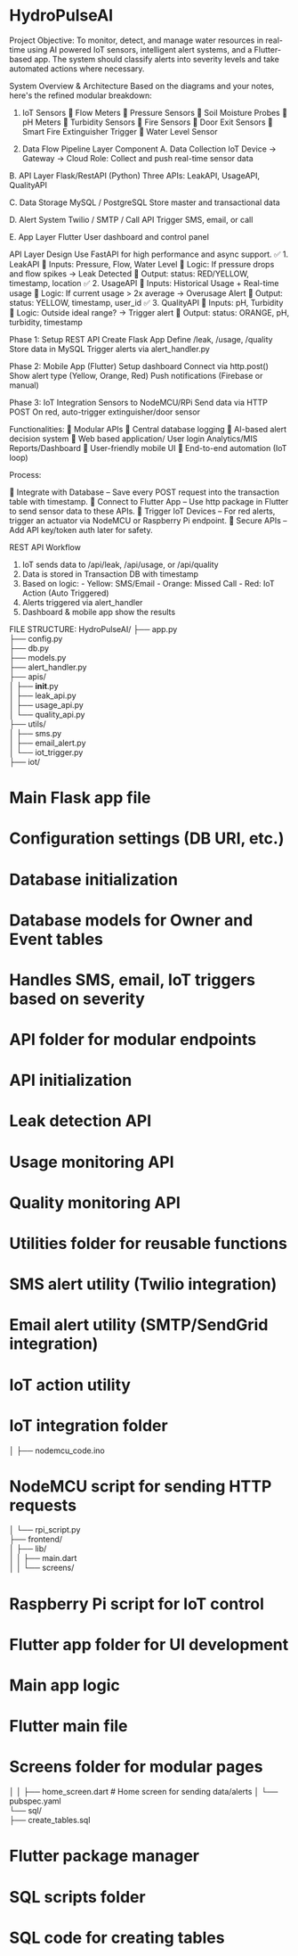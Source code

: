 # HydroPulseAI
Project Objective:  To monitor, detect, and manage water resources in real-time using AI powered IoT sensors, intelligent alert systems, and a Flutter-based app.  The system should classify alerts into severity levels and take automated  actions where necessary. 

System Overview & Architecture 
Based on the diagrams and your notes, here's the refined modular 
breakdown: 
1. IoT Sensors 
 Flow Meters 
 Pressure Sensors 
 Soil Moisture Probes 
 pH Meters 
 Turbidity Sensors 
 Fire Sensors 
 Door Exit Sensors 
 Smart Fire Extinguisher Trigger 
 Water Level Sensor 


2. Data Flow Pipeline 
Layer 
Component 
A. Data 
Collection 
IoT Device → Gateway → 
Cloud 
Role: Collect and push real-time 
sensor data 

B. API Layer 
Flask/RestAPI (Python) Three APIs: LeakAPI, UsageAPI, 
QualityAPI 

C. Data 
Storage 
MySQL / PostgreSQL 
Store master and 
transactional data 

D. Alert 
System 
Twilio / SMTP / Call API Trigger SMS, email, or call 

E. App Layer 
Flutter 
User dashboard and control 
panel 

API Layer Design 
Use FastAPI for high performance and async support. 
✅ 1. LeakAPI 
 Inputs: Pressure, Flow, Water Level 
 Logic: If pressure drops and flow spikes → Leak Detected 
 Output: status: RED/YELLOW, timestamp, location 
✅ 2. UsageAPI 
 Inputs: Historical Usage + Real-time usage 
 Logic: If current usage > 2x average → Overusage Alert 
 Output: status: YELLOW, timestamp, user_id 
✅ 3. QualityAPI 
 Inputs: pH, Turbidity 
 Logic: Outside ideal range? → Trigger alert 
 Output: status: ORANGE, pH, turbidity, timestamp 



  Phase 1: Setup REST API 
Create Flask App 
Define /leak, /usage, /quality 
Store data in MySQL 
Trigger alerts via alert_handler.py 

  Phase 2: Mobile App (Flutter) 
Setup dashboard 
Connect via http.post() 
Show alert type (Yellow, Orange, Red) 
Push notifications (Firebase or manual) 

  Phase 3: IoT Integration 
Sensors to NodeMCU/RPi 
Send data via HTTP POST 
On red, auto-trigger extinguisher/door sensor 

Functionalities: 
 Modular APIs 
 Central database logging 
 AI-based alert decision system 
 Web based application/ User login Analytics/MIS Reports/Dashboard 
 User-friendly mobile UI 
 End-to-end automation (IoT loop) 

Process: 

 Integrate with Database – Save every POST request into the 
transaction table with timestamp. 
 Connect to Flutter App – Use http package in Flutter to send 
sensor data to these APIs. 
 Trigger IoT Devices – For red alerts, trigger an actuator via 
NodeMCU or Raspberry Pi endpoint. 
 Secure APIs – Add API key/token auth later for safety. 

REST API Workflow 
1. IoT sends data to /api/leak, /api/usage, or /api/quality 
2. Data is stored in Transaction DB with timestamp 
3. Based on logic: - Yellow: SMS/Email - Orange: Missed Call - Red: IoT Action (Auto Triggered) 
4. Alerts triggered via alert_handler 
5. Dashboard & mobile app show the results 

FILE STRUCTURE: 
HydroPulseAI/ 
├── app.py                     
├── config.py                  
├── db.py                      
├── models.py                  
├── alert_handler.py           
├── apis/                      
│   ├── __init__.py            
│   ├── leak_api.py            
│   ├── usage_api.py           
│   └── quality_api.py         
├── utils/                     
│   ├── sms.py                 
│   ├── email_alert.py         
│   └── iot_trigger.py         
├── iot/                       
# Main Flask app file 
# Configuration settings (DB URI, etc.) 
# Database initialization 
# Database models for Owner and Event tables 
# Handles SMS, email, IoT triggers based on severity 
# API folder for modular endpoints 
# API initialization 
# Leak detection API 
# Usage monitoring API 
# Quality monitoring API 
# Utilities folder for reusable functions 
# SMS alert utility (Twilio integration) 
# Email alert utility (SMTP/SendGrid integration) 
# IoT action utility 
# IoT integration folder 
│   ├── nodemcu_code.ino       
# NodeMCU script for sending HTTP requests 
│   └── rpi_script.py          
├── frontend/                  
│   ├── lib/                   
│   │   ├── main.dart          
│   │   └── screens/           
# Raspberry Pi script for IoT control 
# Flutter app folder for UI development 
# Main app logic 
# Flutter main file 
# Screens folder for modular pages 
│   │       ├── home_screen.dart # Home screen for sending data/alerts 
│   └── pubspec.yaml           
└── sql/                       
├── create_tables.sql      
# Flutter package manager 
# SQL scripts folder 
# SQL code for creating tables

